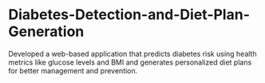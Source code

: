 # Diabetes-Detection-and-Diet-Plan-Generation
 Developed a web-based application that predicts diabetes risk using health metrics like glucose levels and BMI and generates personalized diet plans for better management and prevention. 
